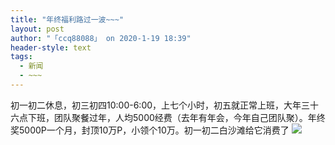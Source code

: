 ```yaml
---
title: "年终福利路过一波~~~"
layout: post
author: "「ccq88088」 on 2020-1-19 18:39"
header-style: text
tags:
  - 新闻
  - ~~~
---
```


<head></head>
<body>
  初一初二休息，初三初四10:00-6:00，上七个小时，初五就正常上班，大年三十六点下班，团队聚餐过年，人均5000经费（去年有年会，今年自己团队聚）。年终奖5000P一个月，封顶10万P，小领个10万。初一初二白沙滩给它消费了
 <img src="https://bbs.boniu123.cc/static/image/smiley/2jingz/22.gif" smilieid="311">
 <br>
</body>


